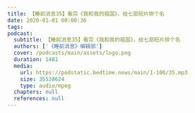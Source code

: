 ```yaml
---
title: 【睡前消息35】看完《我和我的祖国》，给七部短片排个名
date: 2020-01-01 00:00:36
tags:
podcast:
  subtitle: 【睡前消息35】看完《我和我的祖国》，给七部短片排个名
  authors: ['《睡前消息》编辑部']
  cover: /podcasts/main/assets/logo.png
  duration: 1481
  media:
    url: https://podstatic.bedtime.news/main/1-100/35.mp3
    size: 35538624
    type: audio/mpeg
  chapters: null
  references: null
---
```

